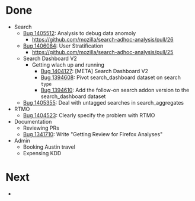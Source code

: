 # Done

* Search
  * [Bug 1405512](http://bugzil.la/1405512): Analysis to debug data anomoly
    * https://github.com/mozilla/search-adhoc-analysis/pull/26
  * [Bug 1406084](http://bugzil.la/1406084): User Stratification
    * https://github.com/mozilla/search-adhoc-analysis/pull/25
  * Search Dashboard V2
    * Getting wlach up and running
      * [Bug 1404127](http://bugzil.la/1404127): [META] Search Dashboard V2
      * [Bug 1394608](http://bugzil.la/1394608): Pivot search_dashboard dataset on search `type`
      * [Bug 1394610](http://bugzil.la/1394610): Add the follow-on search addon version to the search_dashboard dataset
  * [Bug 1405355](http://bugzil.la/1405355): Deal with untagged searches in search_aggregates
* RTMO
  * [Bug 1404523](http://bugzil.la/1404523): Clearly specify the problem with RTMO
* Documentation
  * Reviewing PRs
  * [Bug 1341710](http://bugzil.la/1341710): Write "Getting Review for Firefox Analyses"
* Admin
  * Booking Austin travel
  * Expensing KDD

# Next

* 



